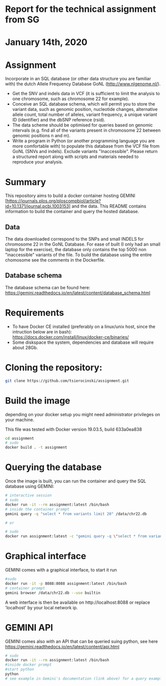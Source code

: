 # Report for the technical assignment from SG
# January 14th, 2020


# Assignment

Incorporate in an SQL database (or other data structure you are familiar with) the dutch Allele Frequency Database GoNL (http://www.nlgenome.nl/).
- Get the SNV and indels data in VCF (it is sufficient to limit the analysis to one chromosome, such as chromosome 22 for example).
- Conceive an SQL database schema, which will permit you to store the variant data, such as genomic position, nucleotide changes, alternative allele count, total number of alleles, variant frequency, a unique variant ID (identifier) and the dbSNP reference (rsid).
- The data scheme should be optimised for queries based on genomic intervals (e.g. find all of the variants present in chromosome 22 between genomic positions n and m).
- Write a program in Python (or another programming language you are more comfortable with) to populate this database from the VCF file from GoNL (SNVs and indels). Exclude variants "Inaccessible".
Please return a structured report along with scripts and materials needed to reproduce your analysis.


# Summary
This repository aims to build a docker container hosting GEMINI [https://journals.plos.org/ploscompbiol/article?id=10.1371/journal.pcbi.1003153] and the data. This README contains information to build the container and query the hosted database.

## Data
The data downloaded correspond to the SNPs and small INDELS for chromosome 22 in the GoNL Database. For ease of built (I only had an small laptop for the exercise), the database only contains the top 5000 non "inaccessible" variants of the file. To build the database using the entire chomosome see the comments in the Dockerfile.

## Database schema
The database schema can be found here: https://gemini.readthedocs.io/en/latest/content/database_schema.html

# Requirements
- To have Docker CE installed (preferably on a linux/unix host, since the intruction below are in bash): https://docs.docker.com/install/linux/docker-ce/binaries/
- Some diskspace the system, dependencies and database will require about 28Gb.

# Cloning the repository:

```bash
git clone https://github.com/tsierocinski/assignment.git
```

# Build the image

depending on your docker setup you might need administrator privileges on your machine.

This file was tested with Docker version 19.03.5, build 633a0ea838

```bash
cd assignment
# sudo
docker build . -t assignment
```

# Querying the database

Once the image is built, you can run the container and query the SQL database using GEMINI:

```bash
# interactive session
# sudo
docker run -it --rm assignment:latest /bin/bash
# inside the container prompt
gemini query -q "select * from variants limit 20" /data/chr22.db

# or

# sudo 
docker run assignment:latest -c "gemini query -q \"select * from variants limit 20\" /data/chr22.db"

```

# Graphical interface

GEMINI comes with a graphical interface, to start it run

```bash
#sudo
docker run -it -p 8088:8088 assignment:latest /bin/bash
# container prompt
gemini browser /data/chr22.db --use builtin
```

A web interface is then be available on http://localhost:8088 or replace 'localhost' by your local network ip.


# GEMINI API

GEMINI comes also with an API that can be queried suing python, see here https://gemini.readthedocs.io/en/latest/content/api.html


```bash
# sudo
docker run -it --rm assignment:latest /bin/bash
#inside docker prompt
#start python
python
# see example in Gemini's documentation (link above) for a query example 
```
